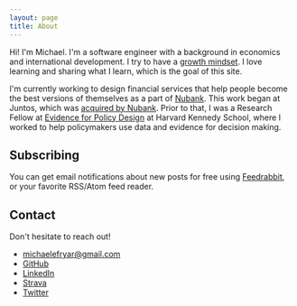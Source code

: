 ```yaml
---
layout: page
title: About
---
```


Hi! I'm Michael. I'm a software engineer with a background in economics and
international development.  I try to have a [growth
mindset](https://hbr.org/2016/01/what-having-a-growth-mindset-actually-means).
I love learning and sharing what I learn, which is the goal of this site.

I'm currently working to design financial services that help people become the
best versions of themselves as a part of
[Nubank](https://nubank.com.br/en/careers/). This work began at Juntos, which
was [acquired by
Nubank](https://labsnews.com/en/news/business/nubank-buys-american-juntos-global-for-personalized-chats-with-customers/).
Prior to that, I was a Research Fellow at [Evidence for Policy
Design](https://epod.cid.harvard.edu/) at Harvard Kennedy School, where I worked
to help policymakers use data and evidence for decision making.

## Subscribing
You can get email notifications about new posts for free using
[Feedrabbit](https://feedrabbit.com/), or your favorite RSS/Atom feed reader.

## Contact

Don't hesitate to reach out!
 - [michaelefryar@gmail.com](mailto:michaelefryar@gmail.com)
 - [GitHub](https://github.com/mefryar)
 - [LinkedIn](https://www.linkedin.com/in/mefryar/)
 - [Strava](https://www.strava.com/athletes/mefryar)
 - [Twitter](http://twitter.com/mefryar)

